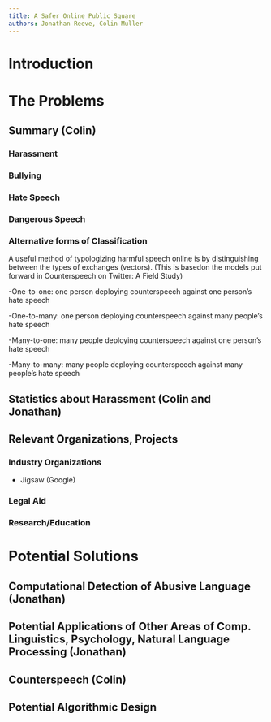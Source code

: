 ```yaml
---
title: A Safer Online Public Square
authors: Jonathan Reeve, Colin Muller
---
```


# Introduction

# The Problems

## Summary (Colin) 
### Harassment
### Bullying
### Hate Speech
### Dangerous Speech
### Alternative forms of Classification

A useful method of typologizing harmful speech online is by distinguishing between the types of exchanges (vectors). (This is basedon the models put forward in  Counterspeech on Twitter: A Field Study)
 
 -One-to-one: one person deploying counterspeech against one person’s hate speech
 
 -One-to-many: one person deploying counterspeech against many people’s hate speech
 
 -Many-to-one: many people deploying counterspeech against one person’s hate speech
 
 -Many-to-many: many people deploying counterspeech against many people’s hate speech


## Statistics about Harassment (Colin and Jonathan) 

## Relevant Organizations, Projects
### Industry Organizations
 - Jigsaw (Google)
### Legal Aid
### Research/Education


# Potential Solutions 

## Computational Detection of Abusive Language (Jonathan)

## Potential Applications of Other Areas of Comp. Linguistics, Psychology, Natural Language Processing (Jonathan)

## Counterspeech (Colin)

## Potential Algorithmic Design
